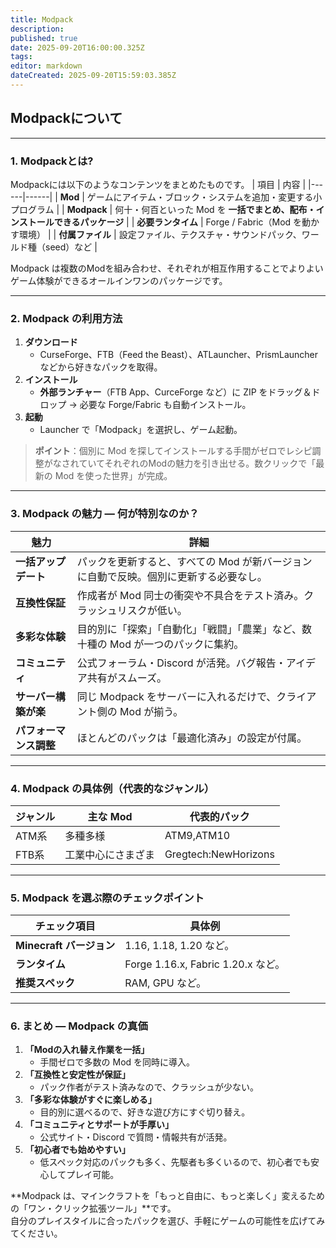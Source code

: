 ```yaml
---
title: Modpack
description: 
published: true
date: 2025-09-20T16:00:00.325Z
tags: 
editor: markdown
dateCreated: 2025-09-20T15:59:03.385Z
---
```



## Modpackについて

---

### 1. Modpackとは?
Modpackには以下のようなコンテンツをまとめたものです。
| 項目 | 内容 |
|------|------|
| **Mod** | ゲームにアイテム・ブロック・システムを追加・変更する小プログラム |
| **Modpack** | 何十・何百といった Mod を **一括でまとめ、配布・インストールできるパッケージ** |
| **必要ランタイム** | Forge / Fabric（Mod を動かす環境） |
| **付属ファイル** | 設定ファイル、テクスチャ・サウンドパック、ワールド種（seed）など |

Modpack は複数のModを組み合わせ、それぞれが相互作用することでよりよいゲーム体験ができるオールインワンのパッケージです。

---

### 2. Modpack の利用方法

1. **ダウンロード**  
   - CurseForge、FTB（Feed the Beast）、ATLauncher、PrismLauncher などから好きなパックを取得。  
2. **インストール**  
   - **外部ランチャー**（FTB App、CurceForge など）に ZIP をドラッグ＆ドロップ → 必要な Forge/Fabric も自動インストール。  
3. **起動**  
   - Launcher で「Modpack」を選択し、ゲーム起動。   

> **ポイント**：個別に Mod を探してインストールする手間がゼロでレシピ調整がなされていてそれぞれのModの魅力を引き出せる。数クリックで「最新の Mod を使った世界」が完成。

---

### 3. Modpack の魅力 ― 何が特別なのか？

| 魅力 | 詳細 |
|------|------|
| **一括アップデート** | パックを更新すると、すべての Mod が新バージョンに自動で反映。個別に更新する必要なし。 |
| **互換性保証** | 作成者が Mod 同士の衝突や不具合をテスト済み。クラッシュリスクが低い。 |
| **多彩な体験** | 目的別に「探索」「自動化」「戦闘」「農業」など、数十種の Mod が一つのパックに集約。 |
| **コミュニティ** | 公式フォーラム・Discord が活発。バグ報告・アイデア共有がスムーズ。 |
| **サーバー構築が楽** | 同じ Modpack をサーバーに入れるだけで、クライアント側の Mod が揃う。 |
| **パフォーマンス調整** | ほとんどのパックは「最適化済み」の設定が付属。 |  

---

### 4. Modpack の具体例（代表的なジャンル）

| ジャンル | 主な Mod | 代表的パック |
|----------|----------|--------------|
|ATM系| 多種多様| ATM9,ATM10|
|FTB系|工業中心にさまざま| Gregtech:NewHorizons|

---

### 5. Modpack を選ぶ際のチェックポイント

| チェック項目 | 具体例 |
|--------------|--------|
| **Minecraft バージョン** | 1.16, 1.18, 1.20 など。 |
| **ランタイム** | Forge 1.16.x, Fabric 1.20.x など。 |
| **推奨スペック** | RAM, GPU など。 |

---

### 6. まとめ ― Modpack の真価

1. **「Modの入れ替え作業を一括」**  
   - 手間ゼロで多数の Mod を同時に導入。  
2. **「互換性と安定性が保証」**  
   - パック作者がテスト済みなので、クラッシュが少ない。  
3. **「多彩な体験がすぐに楽しめる」**  
   - 目的別に選べるので、好きな遊び方にすぐ切り替え。  
4. **「コミュニティとサポートが手厚い」**  
   - 公式サイト・Discord で質問・情報共有が活発。  
5. **「初心者でも始めやすい」**  
   - 低スペック対応のパックも多く、先駆者も多くいるので、初心者でも安心してプレイ可能。  

**Modpack は、マインクラフトを「もっと自由に、もっと楽しく」変えるための「ワン・クリック拡張ツール」**です。  
自分のプレイスタイルに合ったパックを選び、手軽にゲームの可能性を広げてみてください。